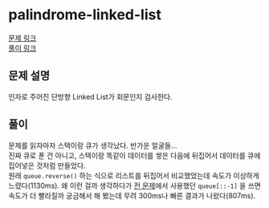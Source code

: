 # palindrome-linked-list
[문제 링크](https://leetcode.com/problems/palindrome-linked-list/)   
[풀이 링크](two-sum.py)  

## 문제 설명
인자로 주어진 단방향 Linked List가 회문인지 검사한다.

## 풀이
문제를 읽자마자 스택이랑 큐가 생각났다. 반가운 얼굴들...  
진짜 큐로 푼 건 아니고, 스택이랑 똑같이 데이터를 쌓은 다음에 뒤집어서 데이터를 큐에 집어넣은 것처럼 만들었다.  
원래 `queue.reverse()` 하는 식으로 리스트를 뒤집어서 비교했었는데 속도가 이상하게 느렸다(1130ms). 왜 이런 걸까 생각하다가 [전 문제](palindrome-number.md)에서 사용했던 `queue[::-1]` 을 쓰면 속도가 더 빨라질까 궁금해서 해 봤는데 무려 300ms나 빠른 결과가 나왔다(807ms).
